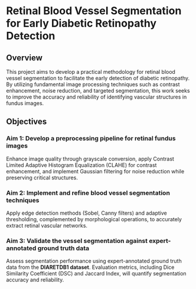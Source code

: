 # Retinal Blood Vessel Segmentation for Early Diabetic Retinopathy Detection

## Overview  
This project aims to develop a practical methodology for retinal blood vessel segmentation to facilitate the early detection of diabetic retinopathy. By utilizing fundamental image processing techniques such as contrast enhancement, noise reduction, and targeted segmentation, this work seeks to improve the accuracy and reliability of identifying vascular structures in fundus images.

## Objectives  

### **Aim 1: Develop a preprocessing pipeline for retinal fundus images**  
Enhance image quality through grayscale conversion, apply Contrast Limited Adaptive Histogram Equalization (CLAHE) for contrast enhancement, and implement Gaussian filtering for noise reduction while preserving critical structures.  

### **Aim 2: Implement and refine blood vessel segmentation techniques**  
Apply edge detection methods (Sobel, Canny filters) and adaptive thresholding, complemented by morphological operations, to accurately extract retinal vascular networks.  

### **Aim 3: Validate the vessel segmentation against expert-annotated ground truth data**  
Assess segmentation performance using expert-annotated ground truth data from the **DIARETDB1 dataset**. Evaluation metrics, including Dice Similarity Coefficient (DSC) and Jaccard Index, will quantify segmentation accuracy and reliability.  
